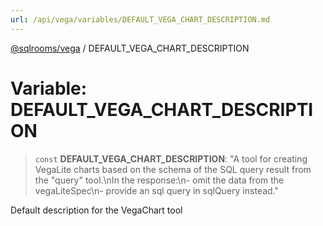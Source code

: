 ```yaml
---
url: /api/vega/variables/DEFAULT_VEGA_CHART_DESCRIPTION.md
---
```

[@sqlrooms/vega](../index.md) / DEFAULT\_VEGA\_CHART\_DESCRIPTION

# Variable: DEFAULT\_VEGA\_CHART\_DESCRIPTION

> `const` **DEFAULT\_VEGA\_CHART\_DESCRIPTION**: "A tool for creating VegaLite charts based on the schema of the SQL query result from the "query" tool.\nIn the response:\n- omit the data from the vegaLiteSpec\n- provide an sql query in sqlQuery instead."

Default description for the VegaChart tool
